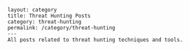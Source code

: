      layout: category
     title: Threat Hunting Posts
     category: threat-hunting
     permalink: /category/threat-hunting
     ---
     All posts related to threat hunting techniques and tools.
